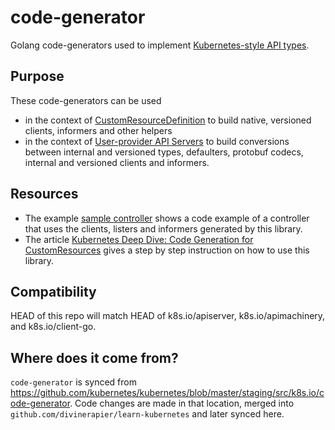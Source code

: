 # code-generator

Golang code-generators used to implement [Kubernetes-style API types](https://git.k8s.io/community/contributors/devel/sig-architecture/api-conventions.md).

## Purpose

These code-generators can be used
- in the context of [CustomResourceDefinition](https://kubernetes.io/docs/tasks/access-kubernetes-api/extend-api-custom-resource-definitions/) to build native, versioned clients,
  informers and other helpers
- in the context of [User-provider API Servers](https://github.com/kubernetes/apiserver) to build conversions between internal and versioned types, defaulters, protobuf codecs,
  internal and versioned clients and informers.

## Resources
- The example [sample controller](https://github.com/kubernetes/sample-controller) shows a code example of a controller that uses the clients, listers and informers generated by this library.
- The article [Kubernetes Deep Dive: Code Generation for CustomResources](https://blog.openshift.com/kubernetes-deep-dive-code-generation-customresources/) gives a step by step instruction on how to use this library.

## Compatibility

HEAD of this repo will match HEAD of k8s.io/apiserver, k8s.io/apimachinery, and k8s.io/client-go.

## Where does it come from?

`code-generator` is synced from https://github.com/kubernetes/kubernetes/blob/master/staging/src/k8s.io/code-generator.
Code changes are made in that location, merged into `github.com/divinerapier/learn-kubernetes` and later synced here.
